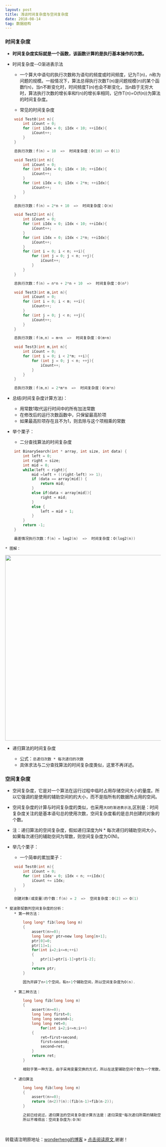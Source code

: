 ```yaml
---
layout: post
title: 浅谈时间复杂度与空间复杂度
date: 2018-08-14
tag: 数据结构 
---   
```


### 时间复杂度

* **时间复杂度实际就是一个函数，该函数计算的是执行基本操作的次数。**

* 时间复杂度--O渐进表示法
	* 一个算大中语句的执行次数称为语句的频度或时间频度，记为T(n)，n称为问题的规模。一般情况下，算法总得执行次数T(n)是问题规模(n)的某个函数f(n)，当n不断变化时，时间频度T(n)也会不断变化，当n趋于无穷大时，算法执行次数的增长率和f(n)的增长率相同，记作T(n)=O(f(n))为算法的时间复杂度。

	* 常见的时间复杂度
```C
	void Test0(int n){
		int iCount = 0;
		for (int iIdx = 0; iIdx < 10; ++iIdx){
			iCount++;
		}
	}

	总执行次数：f(n) = 10  =>  时间复杂度：O(10) => O(1)	
```

```C
	void Test1(int n){
		int iCount = 0;
		for (int iIdx = 0; iIdx < 10; ++iIdx){
			iCount++;
		}
		for (int iIdx = 0; iIdx < 2*n; ++iIdx){
			iCount++;
		}
	}

	总执行次数：f(n) = 2*n + 10  =>  时间复杂度：O(n)
```

```C
	void Test2(int n){
		int iCount = 0;
		for (int iIdx = 0; iIdx < 10; ++iIdx){
			iCount++;
		}
		for (int iIdx = 0; iIdx < 2*n; ++iIdx){
			iCount++;
		}
		for (int i = 0; i < n; ++i){
			for (int j = 0; j < n; ++j){
				iCount++;
			}
		}
	}

	总执行次数：f(n) = n*n + 2*n + 10  =>  时间复杂度：O(n²)
```

```C
	void Test3(int m,int n){
		int iCount = 0;
		for (int i = 0; i < m; ++i){
			iCount++;
		}
		for (int j = 0; j < n; ++j){
			iCount++;
		}
	}

	总执行次数：f(m,n) = m+n  =>  时间复杂度：O(m+n)	
```

```C
	void Test3(int m,int n){
		int iCount = 0;
		for (int i = 0; i < 2*m; ++i){
			for (int j = 0; j < n; ++j){
				iCount++;
			}
		}
	}

	总执行次数：f(m,n) = 2*m*n  =>  时间复杂度：O(m*n)	
```

* 总结(时间复杂度计算方法)：

	* 用常数1取代运行时间中的所有加法常数
	* 在修改后的运行次数函数中，只保留最高阶项
	* 如果最高阶项存在且不为1，则去除与这个项相乘的常数
	
* 举个栗子：
	* 二分查找算法的时间复杂度
```C
	int BinarySearch(int * array, int size, int data) {
		int left = 0;
		int right = size;
		int mid = 0;
		while(left < right){
			mid =left + ((right-left) >> 1);
			if (data == array[mid]) {
				return mid;
			}
			else if(data < array[mid]){
				right = mid;
			}
			else {
				left = mid + 1;
			}
		}
		return -1;
	}

	最差情况执行次数：f(n) = log2(n)  =>  时间复杂度：O(log2(n))
```
	* 图解：
<div align="center">
	<img src="/images/posts/shujujiegou/1.png" height="600" width="1000">  
</div>

* 递归算法的时间复杂度

	* 公式：`总递归次数 * 每次递归的次数`
	* 具体求法与二分查找算法的时间复杂度类似，这里不再详述。

### 空间复杂度

* 空间复杂度，它是对一个算法在运行过程中临时占用存储空间大小的量度。所以它强调的是使用的辅助空间的的大小，而不是指所有的数据所占用的空间。
* 空间复杂度的计算与时间复杂度的类似，也采用`大O的渐进表示法`,区别是：时间复杂度关注的是基本语句总的使用次数，空间复杂度看的是总共创建的对象的个数。
* 注：递归算法的空间复杂度，假如递归深度为N * 每次递归的辅助空间大小，如果每次递归的辅助空间为常数，则空间复杂度为O(N)。

* 举几个栗子：

	* 一个简单的累加栗子：
```C
	void Test0(int n){
		int iCount = 0;
		for (int iIdx = 0; iIdx < n; ++iIdx){
			iCount += iIdx;
		}
	}

	创建对象(或变量)的个数：f(n) = 2  =>  空间复杂度：O(2) => O(1)	
```

	* 斐波那契数列空间复杂度的分析：
		* 第一种方法：
```C
		long long* fib(long long n)
		{
			assert(n>=0);
			long long* ptr=new long long[n+1];
			ptr[0]=0;
			ptr[1]=1;
			for(int i=2;i<=n;++i)
			{
				ptr[i]=ptr[i-1]+ptr[i-2];
			}
			return ptr;
		}

		因为开辟了n+1个空间，有n+1个辅助空间，所以空间复杂度为O(n).
```

		* 第二种方法：
```C
		long long fib(long long n)
		{
			assert(n>=0);
			long long first=0;
			long long second=1;
			long long ret=0;
		        for(int i=2;i<=n;i++)
			{
				ret=first+second;
				first=second;
				second=ret;
			}
			return ret;
		}

		相较于第一种方法，由于采用变量交换的方式，所以在这里辅助空间个数为一个常数，空间复杂度为O(1).
```

		* 递归算法
```C
		long long fib(long long n)
		{
			assert(n>=0);
			return (n<2)?(n):(fib(n-1)+fib(n-2));
		}

		之前已经说过，递归算法的空间复杂度计算方法是：递归深度*每次递归所需的辅助空间个数。
		所以不难得出：空间复杂度为:O(N)
```

<br>

转载请注明原地址：[wonderheng的博客](http://www.wonderheng.top) » [点击阅读原文](http://www.wonderheng.top/2018/08/%E6%B5%85%E8%B0%88%E6%97%B6%E9%97%B4%E5%A4%8D%E6%9D%82%E5%BA%A6%E5%92%8C%E7%A9%BA%E9%97%B4%E5%A4%8D%E6%9D%82%E5%BA%A6/),谢谢！